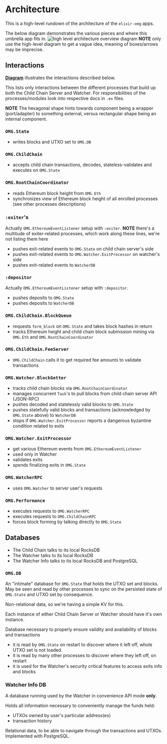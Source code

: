 # Architecture

This is a high-level rundown of the architecture of the `elixir-omg` apps.

The below diagram demonstrates the various pieces and where this umbrella app fits in.
![high level architecture overview diagram](assets/architecture_overview.jpg)
**NOTE** only use the high-level diagram to get a vague idea, meaning of boxes/arrows may be imprecise.

## Interactions

**[Diagram](https://docs.google.com/drawings/d/11ugr_VQzqh0afU6NPpHW893jww182POaGE3sYhgm9Gw/edit?usp=sharing)** illustrates the interactions described below.

This lists only interactions between the different processes that build up both the Child Chain Server and Watcher.
For responsibilities of the processes/modules look into respective docs in `.ex` files.

**NOTE** The hexagonal shape hints towards component being a wrapper (port/adapter) to something external, versus rectangular shape being an internal component.

### `OMG.State`

- writes blocks and UTXO set to `OMG.DB`

### `OMG.ChildChain`

- accepts child chain transactions, decodes, stateless-validates and executes on `OMG.State`

### `OMG.RootChainCoordinator`

- reads Ethereum block height from `OMG.Eth`
- synchronizes view of Ethereum block height of all enrolled processes (see other processes descriptions)

### `:exiter`'s

Actually `OMG.EthereumEventListener` setup with `:exiter`.
**NOTE** there's a multitude of exiter-related processes, which work along these lines, we're not listing them here

- pushes exit-related events to `OMG.State` on child chain server's side
- pushes exit-related events to `OMG.Watcher.ExitProcessor` on watcher's side
- pushes exit-related events to `WatcherDB`

### `:depositor`

Actually `OMG.EthereumEventListener` setup with `:depositor`.

- pushes deposits to `OMG.State`
- pushes deposits to `WatcherDB`

### `OMG.ChildChain.BlockQueue`

- requests `form_block` on `OMG.State` and takes block hashes in return
- tracks Ethereum height and child chain block submission mining via `OMG.Eth` and `OMG.RootChainCoordinator`

### `OMG.ChildChain.FeeServer`
- `OMG.ChildChain` calls it to get required fee amounts to validate transactions

### `OMG.Watcher.BlockGetter`

- tracks child chain blocks via `OMG.RootChainCoordinator`
- manages concurrent `Task`'s to pull blocks from child chain server API (JSON-RPC)
- pushes decoded and statelessly valid blocks to `OMG.State`
- pushes statefully valid blocks and transactions (acknowledged by `OMG.State` above) to `WatcherDB`
- stops if `OMG.Watcher.ExitProcessor` reports a dangerous byzantine condition related to exits

### `OMG.Watcher.ExitProcessor`

- get various Ethereum events from `OMG.EthereumEventListener`
- used only in Watcher
- validates exits
- spends finalizing exits in `OMG.State`

### `OMG.WatcherRPC`

- uses `OMG.Watcher` to server user's requests

### `OMG.Performance`

- executes requests to `OMG.WatcherRPC`
- executes requests to `OMG.ChildChainRPC`
- forces block forming by talking directly to `OMG.State`

## Databases

- The Child Chain talks to its local RocksDB
- The Watcher talks to its local RocksDB
- The Watcher Info talks to its local RocksDB and PostgreSQL

### `OMG.DB`

An "intimate" database for `OMG.State` that holds the UTXO set and blocks.
May be seen and read by other processes to sync on the persisted state of `OMG.State` and UTXO set by consequence.

Non-relational data, so we're having a simple KV for this.

Each instance of either Child Chain Server or Watcher should have it's own instance.

Database necessary to properly ensure validity and availability of blocks and transactions

- it is read by `OMG.State` on restart to discover where it left off, whole UTXO set is not loaded.
- it is read by many other processes to discover where they left off, on restart
- it is used for the Watcher's security critical features to access exits info and blocks

### Watcher Info DB

A database running used by the Watcher in convenience API mode **only**.

Holds all information necessary to conveniently manage the funds held:
- UTXOs owned by user's particular address(es)
- transaction history

Relational data, to be able to navigate through the transactions and UTXOs.
Implemented with PostgreSQL.
